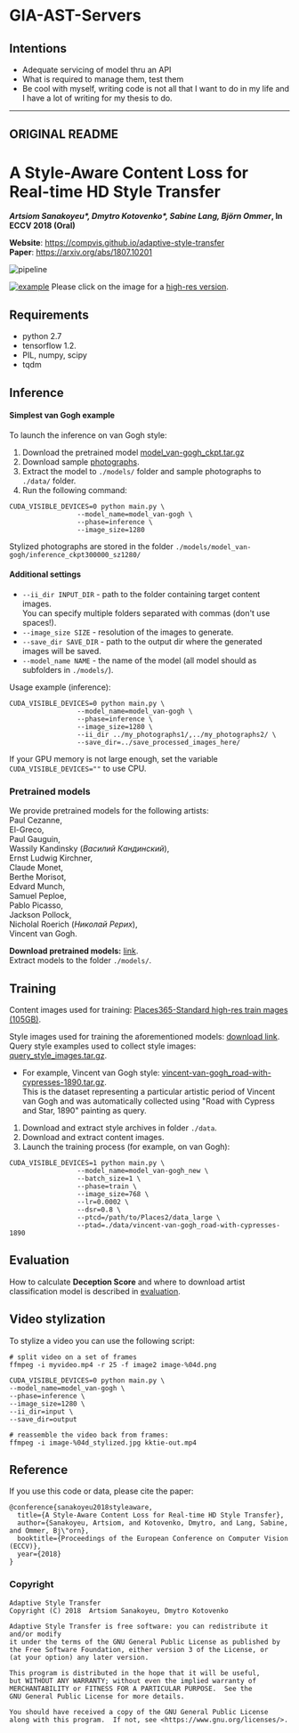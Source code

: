 # GIA-AST-Servers

## Intentions

* Adequate servicing of model thru an API
* What is required to manage them, test them
* Be cool with myself, writing code is not all that I want to do in my life and I have a lot of writing for my thesis to do.


----
ORIGINAL README
----

# A Style-Aware Content Loss for Real-time HD Style Transfer
***Artsiom Sanakoyeu\*, Dmytro Kotovenko\*, Sabine Lang, Björn Ommer*, In ECCV 2018 (Oral)**

**Website**: https://compvis.github.io/adaptive-style-transfer   
**Paper**: https://arxiv.org/abs/1807.10201

![pipeline](https://compvis.github.io/adaptive-style-transfer/images/eccv_pipeline_diagram_new_symbols_v2_4.jpg "Method pipeline")


[![example](https://compvis.github.io/adaptive-style-transfer/images/adaptive-style-transfer_chart_1800px.jpg "Stylization")](https://compvis.github.io/adaptive-style-transfer/images/adaptive-style-transfer_chart.jpg)
Please click on the image for a [high-res version](https://compvis.github.io/adaptive-style-transfer/images/adaptive-style-transfer_chart.jpg).

## Requirements
- python 2.7
- tensorflow 1.2.
- PIL, numpy, scipy
- tqdm

## Inference 
#### Simplest van Gogh example
To launch the inference on van Gogh style:
1. Download the pretrained model [model_van-gogh_ckpt.tar.gz](https://hcicloud.iwr.uni-heidelberg.de/index.php/s/XXVKT5grAquXNqi) 
2. Download sample [photographs](https://hcicloud.iwr.uni-heidelberg.de/index.php/s/NcJj2oLBTYuT1tf).  
3. Extract the model to `./models/` folder and sample photographs to `./data/` folder.  
4. Run the following command:
```
CUDA_VISIBLE_DEVICES=0 python main.py \
                 --model_name=model_van-gogh \
                 --phase=inference \
                 --image_size=1280
```
Stylized photographs are stored in the folder `./models/model_van-gogh/inference_ckpt300000_sz1280/`

#### Additional settings
- `--ii_dir INPUT_DIR` - path to the folder containing target content images.  
You can specify multiple folders separated with commas (don't use spaces!).  
- `--image_size SIZE` -  resolution of the images to generate. 
- `--save_dir SAVE_DIR` - path to the output dir where the generated images will be saved.
- `--model_name NAME` - the name of the model (all model should as subfolders in `./models/`).
    
Usage example (inference):
```
CUDA_VISIBLE_DEVICES=0 python main.py \
                 --model_name=model_van-gogh \
                 --phase=inference \
                 --image_size=1280 \
                 --ii_dir ../my_photographs1/,../my_photographs2/ \
                 --save_dir=../save_processed_images_here/
``` 
If your GPU memory is not large enough, set the variable `CUDA_VISIBLE_DEVICES=""` to use CPU. 

### Pretrained models
We provide pretrained models for the following artists:  
Paul Cezanne,  
El-Greco,  
Paul Gauguin,  
Wassily Kandinsky (_Василий Кандинский_),  
Ernst Ludwig Kirchner,  
Claude Monet,  
Berthe Morisot,  
Edvard Munch,  
Samuel Peploe,  
Pablo Picasso,  
Jackson Pollock,  
Nicholal Roerich (_Николай Рерих_),  
Vincent van Gogh.   

**Download pretrained models:** [link](https://hcicloud.iwr.uni-heidelberg.de/index.php/s/XXVKT5grAquXNqi).  
Extract models to the folder `./models/`. 

    
## Training

Content images used for training: [Places365-Standard high-res train mages (105GB)](http://data.csail.mit.edu/places/places365/train_large_places365standard.tar).  

Style images used for training the aforementioned models: [download link](https://hcicloud.iwr.uni-heidelberg.de/index.php/s/NcJj2oLBTYuT1tf).    
Query style examples used to collect style images: [query_style_images.tar.gz](https://yadi.sk/d/5sormJouqyuI4A).

- For example, Vincent van Gogh style: [vincent-van-gogh_road-with-cypresses-1890.tar.gz](https://hcicloud.iwr.uni-heidelberg.de/index.php/s/NcJj2oLBTYuT1tf/download?path=%2F&files=vincent-van-gogh_road-with-cypresses-1890.tar.gz).  
This is the dataset representing a particular artistic period of Vincent van Gogh and was automatically collected using "Road with Cypress and Star, 1890" painting as query.


1. Download and extract style archives in folder `./data`.   
2. Download and extract content images.
3. Launch the training process (for example, on van Gogh):
```
CUDA_VISIBLE_DEVICES=1 python main.py \
                 --model_name=model_van-gogh_new \
                 --batch_size=1 \
                 --phase=train \
                 --image_size=768 \
                 --lr=0.0002 \
                 --dsr=0.8 \
                 --ptcd=/path/to/Places2/data_large \
                 --ptad=./data/vincent-van-gogh_road-with-cypresses-1890
```                 

## Evaluation
How to calculate **Deception Score** and where to download artist classification model is described in [evaluation](evaluation).

## Video stylization
To stylize a video you can use the following script:

```
# split video on a set of frames
ffmpeg -i myvideo.mp4 -r 25 -f image2 image-%04d.png

CUDA_VISIBLE_DEVICES=0 python main.py \
--model_name=model_van-gogh \
--phase=inference \
--image_size=1280 \
--ii_dir=input \
--save_dir=output

# reassemble the video back from frames:
ffmpeg -i image-%04d_stylized.jpg kktie-out.mp4
```

## Reference

If you use this code or data, please cite the paper:
```
@conference{sanakoyeu2018styleaware,
  title={A Style-Aware Content Loss for Real-time HD Style Transfer},
  author={Sanakoyeu, Artsiom, and Kotovenko, Dmytro, and Lang, Sabine, and Ommer, Bj\"orn},
  booktitle={Proceedings of the European Conference on Computer Vision (ECCV)},
  year={2018}
}
```

### Copyright
```
Adaptive Style Transfer  
Copyright (C) 2018  Artsiom Sanakoyeu, Dmytro Kotovenko  

Adaptive Style Transfer is free software: you can redistribute it and/or modify
it under the terms of the GNU General Public License as published by
the Free Software Foundation, either version 3 of the License, or
(at your option) any later version.

This program is distributed in the hope that it will be useful,
but WITHOUT ANY WARRANTY; without even the implied warranty of
MERCHANTABILITY or FITNESS FOR A PARTICULAR PURPOSE.  See the
GNU General Public License for more details.

You should have received a copy of the GNU General Public License
along with this program.  If not, see <https://www.gnu.org/licenses/>.
```
